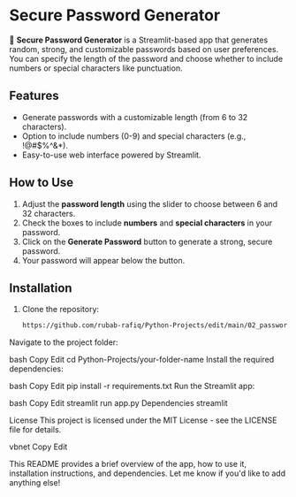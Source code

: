 # Secure Password Generator

🔐 **Secure Password Generator** is a Streamlit-based app that generates random, strong, and customizable passwords based on user preferences. You can specify the length of the password and choose whether to include numbers or special characters like punctuation.

## Features

- Generate passwords with a customizable length (from 6 to 32 characters).
- Option to include numbers (0-9) and special characters (e.g., !@#$%^&*).
- Easy-to-use web interface powered by Streamlit.

## How to Use

1. Adjust the **password length** using the slider to choose between 6 and 32 characters.
2. Check the boxes to include **numbers** and **special characters** in your password.
3. Click on the **Generate Password** button to generate a strong, secure password.
4. Your password will appear below the button.

## Installation

1. Clone the repository:
   ```bash
   https://github.com/rubab-rafiq/Python-Projects/edit/main/02_password_strength_meter
Navigate to the project folder:

bash
Copy
Edit
cd Python-Projects/your-folder-name
Install the required dependencies:

bash
Copy
Edit
pip install -r requirements.txt
Run the Streamlit app:

bash
Copy
Edit
streamlit run app.py
Dependencies
streamlit



License
This project is licensed under the MIT License - see the LICENSE file for details.

vbnet
Copy
Edit

This README provides a brief overview of the app, how to use it, installation instructions, and dependencies. Let me know if you'd like to add anything else!
